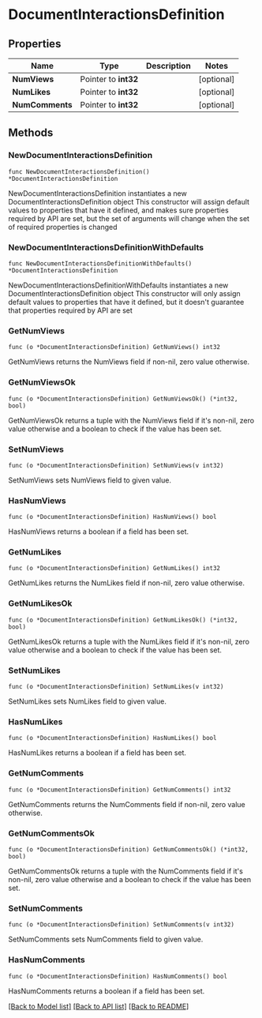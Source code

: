 # DocumentInteractionsDefinition

## Properties

Name | Type | Description | Notes
------------ | ------------- | ------------- | -------------
**NumViews** | Pointer to **int32** |  | [optional] 
**NumLikes** | Pointer to **int32** |  | [optional] 
**NumComments** | Pointer to **int32** |  | [optional] 

## Methods

### NewDocumentInteractionsDefinition

`func NewDocumentInteractionsDefinition() *DocumentInteractionsDefinition`

NewDocumentInteractionsDefinition instantiates a new DocumentInteractionsDefinition object
This constructor will assign default values to properties that have it defined,
and makes sure properties required by API are set, but the set of arguments
will change when the set of required properties is changed

### NewDocumentInteractionsDefinitionWithDefaults

`func NewDocumentInteractionsDefinitionWithDefaults() *DocumentInteractionsDefinition`

NewDocumentInteractionsDefinitionWithDefaults instantiates a new DocumentInteractionsDefinition object
This constructor will only assign default values to properties that have it defined,
but it doesn't guarantee that properties required by API are set

### GetNumViews

`func (o *DocumentInteractionsDefinition) GetNumViews() int32`

GetNumViews returns the NumViews field if non-nil, zero value otherwise.

### GetNumViewsOk

`func (o *DocumentInteractionsDefinition) GetNumViewsOk() (*int32, bool)`

GetNumViewsOk returns a tuple with the NumViews field if it's non-nil, zero value otherwise
and a boolean to check if the value has been set.

### SetNumViews

`func (o *DocumentInteractionsDefinition) SetNumViews(v int32)`

SetNumViews sets NumViews field to given value.

### HasNumViews

`func (o *DocumentInteractionsDefinition) HasNumViews() bool`

HasNumViews returns a boolean if a field has been set.

### GetNumLikes

`func (o *DocumentInteractionsDefinition) GetNumLikes() int32`

GetNumLikes returns the NumLikes field if non-nil, zero value otherwise.

### GetNumLikesOk

`func (o *DocumentInteractionsDefinition) GetNumLikesOk() (*int32, bool)`

GetNumLikesOk returns a tuple with the NumLikes field if it's non-nil, zero value otherwise
and a boolean to check if the value has been set.

### SetNumLikes

`func (o *DocumentInteractionsDefinition) SetNumLikes(v int32)`

SetNumLikes sets NumLikes field to given value.

### HasNumLikes

`func (o *DocumentInteractionsDefinition) HasNumLikes() bool`

HasNumLikes returns a boolean if a field has been set.

### GetNumComments

`func (o *DocumentInteractionsDefinition) GetNumComments() int32`

GetNumComments returns the NumComments field if non-nil, zero value otherwise.

### GetNumCommentsOk

`func (o *DocumentInteractionsDefinition) GetNumCommentsOk() (*int32, bool)`

GetNumCommentsOk returns a tuple with the NumComments field if it's non-nil, zero value otherwise
and a boolean to check if the value has been set.

### SetNumComments

`func (o *DocumentInteractionsDefinition) SetNumComments(v int32)`

SetNumComments sets NumComments field to given value.

### HasNumComments

`func (o *DocumentInteractionsDefinition) HasNumComments() bool`

HasNumComments returns a boolean if a field has been set.


[[Back to Model list]](../README.md#documentation-for-models) [[Back to API list]](../README.md#documentation-for-api-endpoints) [[Back to README]](../README.md)


